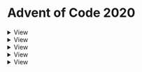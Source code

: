 # Advent of Code 2020

<details><summary>View</summary>
## Day 1

</details>

<details><summary>View</summary>
## Day 2

### Part 1
<details><summary>Code</summary>
{% highlight python %}
import itertools
import pathlib
import re
import sys
from dataclasses import dataclass
from typing import List, NewType, Optional, Tuple

import pydantic
from rich import print


class PasswordPolicy(pydantic.BaseModel):
    occurence_min: int
    occurence_max: int
    character: str = pydantic.Field(max_length=1)


Password = NewType("Password", str)


def solve(puzzle_input: List[Tuple[PasswordPolicy, Password]]) -> int:
    counter_valid = 0
    for policy, password in puzzle_input:
        occurences_in_password = len(re.findall(policy.character, password))
        if (
            occurences_in_password >= policy.occurence_min
            and occurences_in_password <= policy.occurence_max
        ):
            counter_valid += 1
        else:
            print(
                f"[bold red]Invalid[/bold red] password: [bold blue]{password}[/bold blue]\n"
                f"[bold red]{occurences_in_password}[/bold red] is outside of "
                f"[{policy.occurence_min},{policy.occurence_max}]\n"
            )
    return counter_valid


def parse_line(line: str) -> Optional[Tuple[PasswordPolicy, Password]]:
    REGEX_PATTERN = r"(\d+)-(\d+) (\D): (\D+)\n"
    match = re.match(REGEX_PATTERN, line)
    if match is None:
        return None
    policy = PasswordPolicy(
        occurence_min=match.group(1),
        occurence_max=match.group(2),
        character=match.group(3),
    )
    password = Password(match.group(4))
    return (policy, password)


def parse_input(
    input_lines: List[str],
) -> List[Tuple[PasswordPolicy, Password]]:
    puzzle_input = []
    for line in input_lines:
        result = parse_line(line)
        if result is not None:
            puzzle_input.append(result)
    return puzzle_input


if __name__ == "__main__":
    input_file = pathlib.Path(".") / sys.argv[1]
    with open(input_file) as open_file:
        puzzle_input = parse_input(open_file.readlines())
    solution = solve(puzzle_input)
    print(f"The solution to this puzzle is [bold green]{solution}")
{% endhighlight %}
</details>

### Part 2
<details><summary>Code</summary>
{% highlight python %}
import itertools
import pathlib
import re
import sys
from dataclasses import dataclass
from typing import List, NewType, Optional, Tuple

import pydantic
from rich import print


class PasswordPolicy(pydantic.BaseModel):
    position_first: int
    position_second: int
    character: str = pydantic.Field(max_length=1)


Password = NewType("Password", str)


def solve(puzzle_input: List[Tuple[PasswordPolicy, Password]]) -> int:
    counter_valid = 0
    for policy, password in puzzle_input:
        char_in_first_position = (
            policy.character == password[policy.position_first - 1]
        )
        char_in_second_position = (
            policy.character == password[policy.position_second - 1]
        )
        if char_in_first_position != char_in_second_position:
            counter_valid += 1
        else:
            print(
                f"[bold red]Invalid[/bold red] password: [bold blue]{password}[/bold blue]\n"
                f"[bold red]{policy.character}[/bold red] searched in either position {policy.position_first} or {policy.position_second}\n"
                f"Position {policy.position_first}: [bold red]{password[policy.position_first - 1]}[/bold red]\n"
                f"Position {policy.position_second}: [bold red]{password[policy.position_second - 1]}[/bold red]\n"
            )
    return counter_valid


def parse_line(line: str) -> Optional[Tuple[PasswordPolicy, Password]]:
    REGEX_PATTERN = r"(\d+)-(\d+) (\D): (\D+)\n"
    match = re.match(REGEX_PATTERN, line)
    if match is None:
        return None
    policy = PasswordPolicy(
        position_first=match.group(1),
        position_second=match.group(2),
        character=match.group(3),
    )
    password = Password(match.group(4))
    return (policy, password)


def parse_input(
    input_lines: List[str],
) -> List[Tuple[PasswordPolicy, Password]]:
    puzzle_input = []
    for line in input_lines:
        result = parse_line(line)
        if result is not None:
            puzzle_input.append(result)
    return puzzle_input


if __name__ == "__main__":
    input_file = pathlib.Path(".") / sys.argv[1]
    with open(input_file) as open_file:
        puzzle_input = parse_input(open_file.readlines())
    solution = solve(puzzle_input)
    print(f"The solution to this puzzle is [bold green]{solution}")
{% endhighlight %}
</details>

</details>

<details><summary>View</summary>
## Day 3

### Part 1
<details><summary>Code</summary>
{% highlight python %}
import math
import pathlib
import sys
from dataclasses import dataclass
from typing import List, Set

import numpy as np  # type: ignore
from rich import print


@dataclass(frozen=True)
class Position:
    x: int
    y: int


@dataclass
class Field:
    width: int
    height: int
    trees: Set[Position]


def solve(field: Field, step_x=3, step_y=1) -> int:
    # get positions traveled
    steps_to_bottom = field.height // step_y
    positions_traveled = {
        Position(x=x, y=y)
        for x, y in zip(
            np.arange(0, steps_to_bottom * step_x, step_x),
            np.arange(0, steps_to_bottom * step_y, step_y),
        )
    }

    # get all positions of relevant trees
    width_traveled = steps_to_bottom * step_x
    fields_needed = math.ceil(width_traveled / field.width)
    trees_full = {
        Position(x=tree.x + n_field * field.width, y=tree.y)
        for tree in field.trees
        for n_field in range(0, fields_needed)
    }

    # intersection
    count_trees_passed = len(positions_traveled.intersection(trees_full))
    return count_trees_passed


def parse_input(
    input_lines: List[str],
) -> Field:
    trees = {
        Position(x=x, y=y)
        for y, line in enumerate(input_lines)
        for x, char in enumerate(line)
        if char == "#"
    }
    height = len(input_lines)
    width = len(input_lines[0])
    return Field(width=width, height=height, trees=trees)


if __name__ == "__main__":
    input_file = pathlib.Path(".") / sys.argv[1]
    with open(input_file) as open_file:
        puzzle_input = parse_input(open_file.read().splitlines())
    solution = solve(puzzle_input)
    print(
        f"I encounter [bold green]{solution}[/bold green] trees "
        "following a slope of right 3 and down 1."
    )

{% endhighlight %}
</details>

### Part 2
<details><summary>Code</summary>
{% highlight python %}
import math
import pathlib
import sys
from dataclasses import dataclass
from typing import List, Set, Tuple

import numpy as np  # type: ignore
from rich import print


@dataclass(frozen=True)
class Position:
    x: int
    y: int


@dataclass
class Field:
    width: int
    height: int
    trees: Set[Position]


def count_trees_for_slope(field: Field, step_x=3, step_y=1) -> int:
    # get positions traveled
    steps_to_bottom = field.height // step_y
    positions_traveled = {
        Position(x=x, y=y)
        for x, y in zip(
            np.arange(0, steps_to_bottom * step_x, step_x),
            np.arange(0, steps_to_bottom * step_y, step_y),
        )
    }

    # get all positions of relevant trees
    width_traveled = steps_to_bottom * step_x
    fields_needed = math.ceil(width_traveled / field.width)
    trees_full = {
        Position(x=tree.x + n_field * field.width, y=tree.y)
        for tree in field.trees
        for n_field in range(0, fields_needed)
    }

    # intersection
    count_trees_passed = len(positions_traveled.intersection(trees_full))
    return count_trees_passed


def solve(
    field: Field,
    slopes: List[Tuple[int, int]] = [(1, 1), (3, 1), (5, 1), (7, 1), (1, 2)],
):
    solution = 1
    for slope in slopes:
        count_trees = count_trees_for_slope(
            field, step_x=slope[0], step_y=slope[1]
        )
        solution *= count_trees
        print(
            f"Found [bold green]{count_trees}[/bold green] trees for the slope"
            f" ({slope[0]} right, {slope[1]} down)."
        )
    return solution


def parse_input(
    input_lines: List[str],
) -> Field:
    trees = {
        Position(x=x, y=y)
        for y, line in enumerate(input_lines)
        for x, char in enumerate(line)
        if char == "#"
    }
    height = len(input_lines)
    width = len(input_lines[0])
    return Field(width=width, height=height, trees=trees)


if __name__ == "__main__":
    input_file = pathlib.Path(".") / sys.argv[1]
    with open(input_file) as open_file:
        puzzle_input = parse_input(open_file.read().splitlines())
    solution = solve(puzzle_input)
    print(
        f"Multiplication of the number of trees encountered along the "
        f"different slopes, results in [bold green]{solution}[/bold green]."
    )

{% endhighlight %}
</details>

</details>

<details><summary>View</summary>
## Day 4

### Part 1
<details><summary>Code</summary>
{% highlight python %}
import logging
import pathlib
import re
from typing import Dict, List, Optional

import click
import pydantic
from rich import print
from rich.logging import RichHandler


class Passport(pydantic.BaseModel):
    byr: str  # (Birth Year)
    iyr: int  # (Issue Year)
    eyr: int  # (Expiration Year)
    hgt: str  # (Height)
    hcl: str  # (Hair Color)
    ecl: str  # (Eye Color)
    pid: str  # (Passport ID)
    cid: Optional[str] = None  # (Country ID)


def solve(input_passports: List[Dict]) -> int:
    count_valid_passports = 0
    for passport in input_passports:
        try:
            Passport.parse_obj(passport)
            count_valid_passports += 1
        except Exception as e:
            logging.debug(e)

    return count_valid_passports


def parse_input(
    input_lines: List[str],
) -> List[Dict]:
    PASSPORT_PATTERN = r"(\w+):(#?\w+)"
    passports: List[Dict] = []
    passport: Dict = {}
    for line in input_lines:
        matches = re.findall(PASSPORT_PATTERN, line)
        if not matches:
            passports.append(passport)
            passport = {}
            continue

        passport_entries = {match[0]: match[1] for match in matches}
        passport.update(passport_entries)
    passports.append(passport)  # add last entry
    return passports


@click.command()
@click.argument("input_filename", type=str)
@click.option("--debug", type=bool, default=False, is_flag=True)
def cli(input_filename, debug):
    level = logging.DEBUG if debug else logging.INFO
    logging.basicConfig(level=level, handlers=[RichHandler()])
    input_file = pathlib.Path(".") / input_filename
    with open(input_file) as open_file:
        puzzle_input = parse_input(open_file.read().splitlines())
    solution = solve(puzzle_input)
    print(f"[bold green]{solution}[/bold green] of the passports are valid.")


if __name__ == "__main__":
    cli()

{% endhighlight %}
</details>

### Part 2
<details><summary>Code</summary>
{% highlight python %}
import logging
import pathlib
import re
from typing import Dict, List, Optional

import click
import pydantic
from rich import print
from rich.logging import RichHandler

HEIGHT_REGEX = r"^(\d+)(cm|in)$"
HEIGHT_BOUNDS = {"cm": (150, 193), "in": (59, 76)}
HAIR_REGEX = r"^#[0-9a-f]{6}$"
EYE_COLORS = ("amb", "blu", "brn", "gry", "grn", "hzl", "oth")
PID_REGEX = r"^\d{9}$"


class Passport(pydantic.BaseModel):
    byr: int = pydantic.Field(ge=1920, le=2002)  # (Birth Year)
    iyr: int = pydantic.Field(ge=2010, le=2020)  # (Issue Year)
    eyr: int = pydantic.Field(ge=2020, le=2030)  # (Expiration Year)
    hgt: str = pydantic.Field(regex=HEIGHT_REGEX)  # (Height)
    hcl: str = pydantic.Field(regex=HAIR_REGEX)  # (Hair Color)
    ecl: str  # (Eye Color)
    pid: str = pydantic.Field(regex=PID_REGEX)  # (Passport ID)
    cid: Optional[str] = None  # (Country ID)

    @pydantic.validator("hgt")
    def check_height_values(cls, v):
        match = re.match(HEIGHT_REGEX, v)
        value, unit = match.group(1), match.group(2)
        if (int(value) >= HEIGHT_BOUNDS[unit][0]) and (
            int(value) <= HEIGHT_BOUNDS[unit][1]
        ):
            return v

        raise ValueError("Height {v} is invalid.")

    @pydantic.validator("ecl")
    def check_allowed_values(cls, v):
        if v in EYE_COLORS:
            return v
        raise ValueError("Eye color {v} is invalid.")


def solve(input_passports: List[Dict]) -> int:
    count_valid_passports = 0
    for passport in input_passports:
        print(passport)
        try:
            Passport.parse_obj(passport)
            count_valid_passports += 1
            print("Count increment +1")
        except Exception as e:
            logging.debug(e)

    return count_valid_passports


def parse_input(
    input_lines: List[str],
) -> List[Dict]:
    PASSPORT_PATTERN = r"(\w+):(#?\w+)"
    passports: List[Dict] = []
    passport: Dict = {}
    for line in input_lines:
        matches = re.findall(PASSPORT_PATTERN, line)
        if not matches:
            passports.append(passport)
            passport = {}
            continue

        passport_entries = {match[0]: match[1] for match in matches}
        passport.update(passport_entries)
    passports.append(passport)  # add last entry
    return passports


@click.command()
@click.argument("input_filename", type=str)
@click.option("--debug", type=bool, default=False, is_flag=True)
def cli(input_filename, debug):
    level = logging.DEBUG if debug else logging.INFO
    logging.basicConfig(level=level, handlers=[RichHandler()])
    input_file = pathlib.Path(".") / input_filename
    with open(input_file) as open_file:
        puzzle_input = parse_input(open_file.read().splitlines())
    solution = solve(puzzle_input)
    print(f"[bold green]{solution}[/bold green] of the passports are valid.")


if __name__ == "__main__":
    cli()

{% endhighlight %}
</details>

</details>

<details><summary>View</summary>
## Day 5

### Part 1
<details><summary>Code</summary>
{% highlight python %}
import logging
import pathlib
import re
from dataclasses import dataclass
from typing import List

import click
from rich import print
from rich.logging import RichHandler

row_to_binary = {"F": "0", "B": "1"}
col_to_binary = {"L": "0", "R": "1"}


@dataclass
class BoardingPass:
    row: int
    col: int
    id: int

    @classmethod
    def create_from_code(cls, code: str):
        REGEX_SEAT = r"^([FB]{7})([LR]{3})$"
        match = re.match(REGEX_SEAT, code)
        if match is None:
            raise ValueError(f"Code {code} does not have the required format")

        row_binary = "".join(map(row_to_binary.get, match.group(1)))
        col_binary = "".join(map(col_to_binary.get, match.group(2)))
        row = int(row_binary, 2)
        col = int(col_binary, 2)
        id = row * 8 + col
        return cls(row=row, col=col, id=id)


def solve(boarding_passes: List[BoardingPass]) -> int:
    return max([boarding_pass.id for boarding_pass in boarding_passes])


def parse_input(
    input_lines: List[str],
) -> List[BoardingPass]:
    boarding_passes = [
        BoardingPass.create_from_code(line) for line in input_lines
    ]
    return boarding_passes


@click.command()
@click.argument("input_filename", type=str)
@click.option("--debug", type=bool, default=False, is_flag=True)
def cli(input_filename, debug):
    level = logging.DEBUG if debug else logging.INFO
    logging.basicConfig(level=level, handlers=[RichHandler()])
    input_file = pathlib.Path(".") / input_filename
    with open(input_file) as open_file:
        puzzle_input = parse_input(open_file.read().splitlines())
    solution = solve(puzzle_input)
    print(
        "Highest seat ID on a boarding pass is "
        f"[bold green]{solution}[/bold green]."
    )


if __name__ == "__main__":
    cli()

{% endhighlight %}
</details>

### Part 2
<details><summary>Code</summary>
{% highlight python %}
import logging
import pathlib
import re
from dataclasses import dataclass
from typing import List, Optional

import click
from rich import print
from rich.logging import RichHandler

row_to_binary = {"F": "0", "B": "1"}
col_to_binary = {"L": "0", "R": "1"}


@dataclass
class BoardingPass:
    row: int
    col: int
    id: int

    @classmethod
    def create_from_code(cls, code: str):
        REGEX_SEAT = r"^([FB]{7})([LR]{3})$"
        match = re.match(REGEX_SEAT, code)
        if match is None:
            raise ValueError(f"Code {code} does not have the required format")
        row_binary = "".join(map(row_to_binary.get, match.group(1)))
        col_binary = "".join(map(col_to_binary.get, match.group(2)))
        row = int(row_binary, 2)
        col = int(col_binary, 2)
        id = row * 8 + col
        return cls(row=row, col=col, id=id)


def solve(boarding_passes: List[BoardingPass]) -> Optional[int]:
    seat_ids = {boarding_pass.id for boarding_pass in boarding_passes}
    for seat_id in range(min(seat_ids), max(seat_ids)):
        if seat_id not in seat_ids:
            return seat_id
    return None


def parse_input(
    input_lines: List[str],
) -> List[BoardingPass]:
    boarding_passes = [
        BoardingPass.create_from_code(line) for line in input_lines
    ]
    return boarding_passes


@click.command()
@click.argument("input_filename", type=str)
@click.option("--debug", type=bool, default=False, is_flag=True)
def cli(input_filename, debug):
    level = logging.DEBUG if debug else logging.INFO
    logging.basicConfig(level=level, handlers=[RichHandler()])
    input_file = pathlib.Path(".") / input_filename
    with open(input_file) as open_file:
        puzzle_input = parse_input(open_file.read().splitlines())
    solution = solve(puzzle_input)
    print(f"My seat ID is [bold green]{solution}[/bold green].")


if __name__ == "__main__":
    cli()

{% endhighlight %}
</details>

</details>
